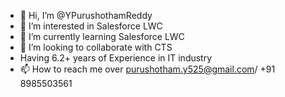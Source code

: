 - 👋 Hi, I’m @YPurushothamReddy
- 👀 I’m interested in Salesforce LWC
- 🌱 I’m currently learning Salesforce LWC
- 💞️ I’m looking to collaborate with CTS
- Having 6.2+ years of Experience in IT industry
- 📫 How to reach me over purushotham.y525@gmail.com/ +91 8985503561

<!---
YPurushothamReddy/YPurushothamReddy is a ✨ special ✨ repository because its `README.md` (this file) appears on your GitHub profile.
You can click the Preview link to take a look at your changes.
--->

